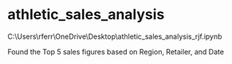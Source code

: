 # athletic_sales_analysis

C:\Users\rferr\OneDrive\Desktop\athletic_sales_analysis_rjf.ipynb

Found the Top 5 sales figures based on Region, Retailer, and Date
